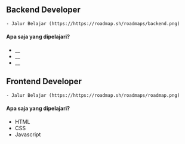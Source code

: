 ## Backend Developer
 
    - Jalur Belajar (https://https://roadmap.sh/roadmaps/backend.png)

#### Apa saja yang dipelajari?
* __
* __
* __
       

## Frontend Developer
 
    - Jalur Belajar (https://https://roadmap.sh/roadmaps/roadmap.png)

#### Apa saja yang dipelajari?
* HTML
* CSS
* Javascript
